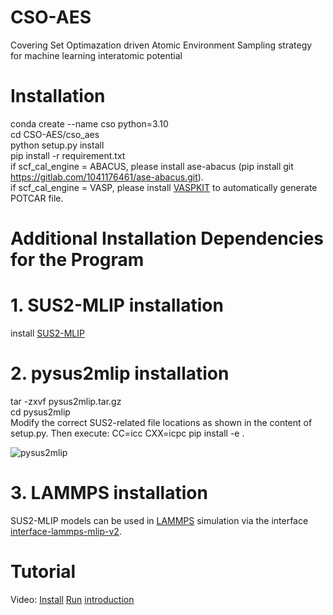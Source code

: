 # CSO-AES
Covering Set Optimazation driven Atomic Environment Sampling strategy for machine learning interatomic potential   

# Installation
conda create --name cso python=3.10  
cd CSO-AES/cso_aes  
python setup.py install  
pip install -r requirement.txt  
if scf_cal_engine = ABACUS, please  install ase-abacus (pip install git https://gitlab.com/1041176461/ase-abacus.git).  
if scf_cal_engine = VASP, please install [VASPKIT](https://vaspkit.com/installation.html) to automatically generate POTCAR file.

# Additional Installation Dependencies for the Program
# 1. SUS2-MLIP installation  
install [SUS2-MLIP](https://github.com/hu-yanxiao/SUS2-MLIP)
# 2. pysus2mlip installation
tar -zxvf pysus2mlip.tar.gz  
cd pysus2mlip  
Modify the correct SUS2-related file locations as shown in the content of setup.py. Then execute: CC=icc CXX=icpc pip install -e .  

![pysus2mlip](https://github.com/user-attachments/assets/c432dc3b-16b2-4ac0-8e53-f3ade9aec096)

# 3. LAMMPS installation
SUS2-MLIP models can be used in [LAMMPS](https://github.com/lammps/lammps) simulation via the interface [interface-lammps-mlip-v2](https://gitlab.com/ashapeev/interface-lammps-mlip-2/-/tree/master?ref_type=heads).

# Tutorial
Video: [Install](https://b23.tv/PSIvqp5) [Run](https://b23.tv/dy2E1WQ) [introduction](https://b23.tv/2xEr8Tz)
